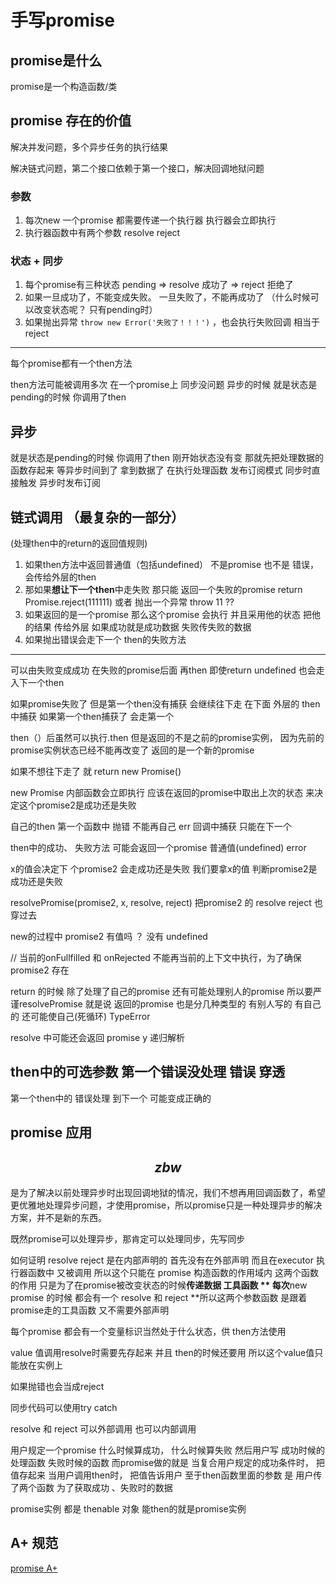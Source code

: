 # 手写promise

## promise是什么

promise是一个构造函数/类

## promise 存在的价值

解决并发问题，多个异步任务的执行结果

解决链式问题，第二个接口依赖于第一个接口，解决回调地狱问题

### 参数

1. 每次new 一个promise 都需要传递一个执行器 执行器会立即执行
2. 执行器函数中有两个参数 resolve reject

### 状态 + 同步

1. 每个promise有三种状态  pending  =>  resolve 成功了   => reject 拒绝了
2. 如果一旦成功了，不能变成失败。  一旦失败了，不能再成功了  （什么时候可以改变状态呢？ 只有pending时）
3. 如果抛出异常 `throw new Error('失败了！！！')` ，也会执行失败回调  相当于reject

---

每个promise都有一个then方法

then方法可能被调用多次  在一个promise上   同步没问题   异步的时候  就是状态是pending的时候 你调用了then

## 异步

就是状态是pending的时候 你调用了then  刚开始状态没有变  那就先把处理数据的函数存起来  等异步时间到了 拿到数据了 在执行处理函数  发布订阅模式    同步时直接触发  异步时发布订阅

## 链式调用 （最复杂的一部分）

(处理then中的return的返回值规则)

1. 如果then方法中返回普通值（包括undefined）  不是promise 也不是 错误， 会传给外层的then
2. 那如果**想让下一个then**中走失败   那只能 返回一个失败的promise  return Promise.reject(111111)  或者 抛出一个异常 throw 11 ??
3. 如果返回的是一个promise 那么这个promise 会执行  并且采用他的状态 把他的结果 传给外层  如果成功就是成功数据  失败传失败的数据
4. 如果抛出错误会走下一个 then的失败方法

---
可以由失败变成成功  在失败的promise后面  再then  即使return undefined 也会走入下一个then

如果promise失败了  但是第一个then没有捕获  会继续往下走 在下面 外层的 then中捕获  如果第一个then捕获了 会走第一个

then（）后虽然可以执行.then  但是返回的不是之前的promise实例， 因为先前的promise实例状态已经不能再改变了  返回的是一个新的promise

如果不想往下走了 就 return new Promise()

 new Promise 内部函数会立即执行 应该在返回的promise中取出上次的状态 来决定这个promise2是成功还是失败

自己的then 第一个函数中 抛错 不能再自己 err 回调中捕获 只能在下一个

then中的成功、 失败方法 可能会返回一个promise  普通值(undefined)  error

x的值会决定下 个promise2  会走成功还是失败  我们要拿x的值 判断promise2是成功还是失败

resolvePromise(promise2, x, resolve, reject)  把promise2 的  resolve  reject 也穿过去

new的过程中 promise2 有值吗 ？  没有 undefined

// 当前的onFullfilled 和 onRejected 不能再当前的上下文中执行，为了确保 promise2 存在

return 的时候 除了处理了自己的promise  还有可能处理别人的promise  所以要严谨resolvePromise    就是说 返回的promise 也是分几种类型的   有别人写的 有自己的  还可能使自己(死循环) TypeError

resolve 中可能还会返回 promise  y  递归解析

## then中的可选参数   第一个错误没处理 错误 穿透

第一个then中的 错误处理  到下一个 可能变成正确的

## promise 应用

## $$zbw$$

是为了解决以前处理异步时出现回调地狱的情况，我们不想再用回调函数了，希望更优雅地处理异步问题，才使用promise，所以promise只是一种处理异步的解决方案，并不是新的东西。

既然promise可以处理异步，那肯定可以处理同步，先写同步

如何证明 resolve reject 是在内部声明的   首先没有在外部声明  而且在executor 执行器函数中 又被调用  所以这个只能在 promise 构造函数的作用域内        这两个函数的作用  只是为了在promise被改变状态的时候**传递数据 工具函数 **  每次**new promise 的时候  都会有一个 resolve  和 reject  **所以这两个参数函数  是跟着promise走的工具函数  又不需要外部声明

每个promise 都会有一个变量标识当然处于什么状态，供 then方法使用

value 值调用resolve时需要先存起来  并且 then的时候还要用  所以这个value值只能放在实例上

如果抛错也会当成reject

同步代码可以使用try catch

resolve 和 reject 可以外部调用  也可以内部调用

用户规定一个promise 什么时候算成功， 什么时候算失败
然后用户写 成功时候的处理函数  失败时候的函数
而promise做的就是  当复合用户规定的成功条件时， 把值存起来   当用户调用then时， 把值告诉用户
至于then函数里面的参数  是 用户传了两个函数 为了获取成功 、失败时的数据

promise实例 都是 thenable 对象  能then的就是promise实例

## A+ 规范

[promise A+](https://promisesaplus.com/)
